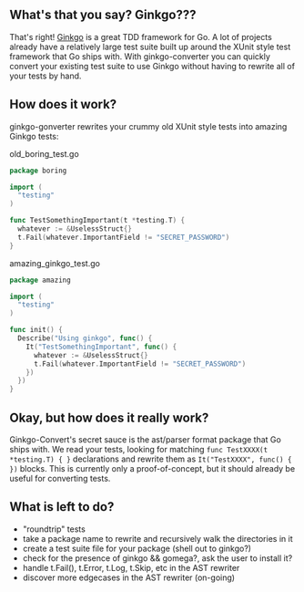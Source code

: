 What's that you say? Ginkgo???
-----------------------

That's right! [Ginkgo](https://github.com/onsi/ginkgo) is a great TDD framework for Go. A lot of projects already have a relatively large test suite built up around the XUnit style test framework that Go ships with. With ginkgo-converter you can quickly convert your existing test suite to use Ginkgo without having to rewrite all of your tests by hand.

How does it work?
-----------------

ginkgo-gonverter rewrites your crummy old XUnit style tests into amazing Ginkgo tests:

old_boring_test.go
```go
package boring

import (
  "testing"
)

func TestSomethingImportant(t *testing.T) {
  whatever := &UselessStruct{}
  t.Fail(whatever.ImportantField != "SECRET_PASSWORD")
}
```

amazing_ginkgo_test.go
```go
package amazing

import (
  "testing"
)

func init() {
  Describe("Using ginkgo", func() {
    It("TestSomethingImportant", func() {
      whatever := &UselessStruct{}
      t.Fail(whatever.ImportantField != "SECRET_PASSWORD")
    })
  })
}
```

Okay, but how does it really work?
----------------------------------

Ginkgo-Convert's secret sauce is the ast/parser format package that Go ships with. We read your tests, looking for matching `func TestXXXX(t *testing.T) { }` declarations and rewrite them as `It("TestXXXX", func() { })` blocks. This is currently only a proof-of-concept, but it should already be useful for converting tests.

What is left to do?
-----------------------
- "roundtrip" tests
- take a package name to rewrite and recursively walk the directories in it
- create a test suite file for your package (shell out to ginkgo?)
- check for the presence of ginkgo && gomega?, ask the user to install it?
- handle t.Fail(), t.Error, t.Log, t.Skip, etc in the AST rewriter
- discover more edgecases in the AST rewriter (on-going)
